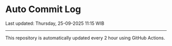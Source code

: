 # Auto Commit Log

Last updated: Thursday, 25-09-2025 11:15 WIB

---

This repository is automatically updated every 2 hour using GitHub Actions.
